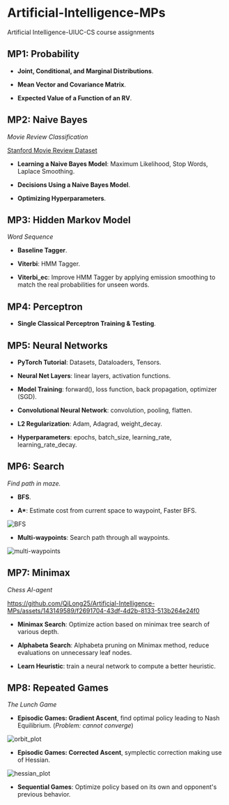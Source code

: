 # Artificial-Intelligence-MPs
Artificial Intelligence-UIUC-CS course assignments

## MP1: Probability
 *  **Joint, Conditional, and Marginal Distributions**.

 *  **Mean Vector and Covariance Matrix**.

 *  **Expected Value of a Function of an RV**.

## MP2: Naive Bayes
*Movie Review Classification*

[Stanford Movie Review Dataset](https://ai.stanford.edu/~amaas/data/sentiment/)

 *  **Learning a Naive Bayes Model**: Maximum Likelihood, Stop Words, Laplace Smoothing.

 *  **Decisions Using a Naive Bayes Model**.

 *  **Optimizing Hyperparameters**.

## MP3: Hidden Markov Model
*Word Sequence*

 *  **Baseline Tagger**.

 *  **Viterbi**: HMM Tagger.

 *  **Viterbi_ec**: Improve HMM Tagger by applying emission smoothing to match the real probabilities for unseen words.

## MP4: Perceptron
 *  **Single Classical Perceptron Training & Testing**.

## MP5: Neural Networks
 *  **PyTorch Tutorial**: Datasets, Dataloaders, Tensors.

 *  **Neural Net Layers**: linear layers, activation functions.

 *  **Model Training**: forward(), loss function, back propagation, optimizer (SGD).

 *  **Convolutional Neural Network**: convolution, pooling, flatten.

 *  **L2 Regularization**: Adam, Adagrad, weight_decay.

 *  **Hyperparameters**: epochs, batch_size, learning_rate, learning_rate_decay.

## MP6: Search
*Find path in maze.*

 *  **BFS**.

 *  **A\***: Estimate cost from current space to waypoint, Faster BFS.

![BFS](https://github.com/QiLong25/Artificial-Intelligence-MPs/assets/143149589/fe13ceae-0772-4abe-859d-2fbe94ccc2a8)

 *  **Multi-waypoints**: Search path through all waypoints.

![multi-waypoints](https://github.com/QiLong25/Artificial-Intelligence-MPs/assets/143149589/f5951b6d-37ef-4a6e-aebf-f02ef21a121b)

## MP7: Minimax
*Chess AI-agent*

https://github.com/QiLong25/Artificial-Intelligence-MPs/assets/143149589/f2691704-43df-4d2b-8133-513b264e24f0

 *  **Minimax Search**: Optimize action based on minimax tree search of various depth.

 *  **Alphabeta Search**: Alphabeta pruning on Minimax method, reduce evaluations on unnecessary leaf nodes.

 *  **Learn Heuristic**: train a neural network to compute a better heuristic.

## MP8: Repeated Games
*The Lunch Game*

 *  **Episodic Games: Gradient Ascent**, find optimal policy leading to Nash Equilibrium. (*Problem: cannot converge*)

![orbit_plot](https://github.com/QiLong25/Artificial-Intelligence-MPs/assets/143149589/270c4a08-5cf7-4ea4-a426-08e6f0c80b0c)

 *  **Episodic Games: Corrected Ascent**, symplectic correction making use of Hessian.

![hessian_plot](https://github.com/QiLong25/Artificial-Intelligence-MPs/assets/143149589/07c46bdb-82d8-45a1-94e8-3e578fe80270)

 *  **Sequential Games**: Optimize policy based on its own and opponent's previous behavior.
















